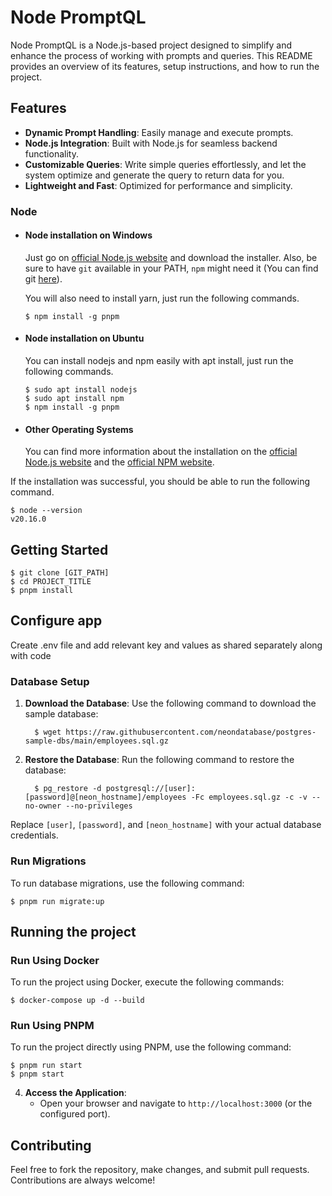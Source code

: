 # Node PromptQL

Node PromptQL is a Node.js-based project designed to simplify and enhance the process of working with prompts and queries. This README provides an overview of its features, setup instructions, and how to run the project.

## Features

- **Dynamic Prompt Handling**: Easily manage and execute prompts.
- **Node.js Integration**: Built with Node.js for seamless backend functionality.
- **Customizable Queries**: Write simple queries effortlessly, and let the system optimize and generate the query to return data for you.
- **Lightweight and Fast**: Optimized for performance and simplicity.

### Node

- #### Node installation on Windows

  Just go on [official Node.js website](https://nodejs.org/) and download the installer.
  Also, be sure to have `git` available in your PATH, `npm` might need it (You can find git [here](https://git-scm.com/)).

  You will also need to install yarn, just run the following commands.

      $ npm install -g pnpm

- #### Node installation on Ubuntu

  You can install nodejs and npm easily with apt install, just run the following commands.

      $ sudo apt install nodejs
      $ sudo apt install npm
      $ npm install -g pnpm

- #### Other Operating Systems
  You can find more information about the installation on the [official Node.js website](https://nodejs.org/) and the [official NPM website](https://npmjs.org/).

If the installation was successful, you should be able to run the following command.

    $ node --version
    v20.16.0

## Getting Started

    $ git clone [GIT_PATH]
    $ cd PROJECT_TITLE
    $ pnpm install

## Configure app

Create .env file and add relevant key and values as shared separately along with code

### Database Setup

1. **Download the Database**:
	Use the following command to download the sample database:

		 $ wget https://raw.githubusercontent.com/neondatabase/postgres-sample-dbs/main/employees.sql.gz

2. **Restore the Database**:
	Run the following command to restore the database:

		 $ pg_restore -d postgresql://[user]:[password]@[neon_hostname]/employees -Fc employees.sql.gz -c -v --no-owner --no-privileges

Replace `[user]`, `[password]`, and `[neon_hostname]` with your actual database credentials.

### Run Migrations

To run database migrations, use the following command:

	$ pnpm run migrate:up

## Running the project

### Run Using Docker

To run the project using Docker, execute the following commands:

	$ docker-compose up -d --build

### Run Using PNPM

To run the project directly using PNPM, use the following command:

	$ pnpm run start
    $ pnpm start


4. **Access the Application**:
	- Open your browser and navigate to `http://localhost:3000` (or the configured port).

## Contributing

Feel free to fork the repository, make changes, and submit pull requests. Contributions are always welcome!